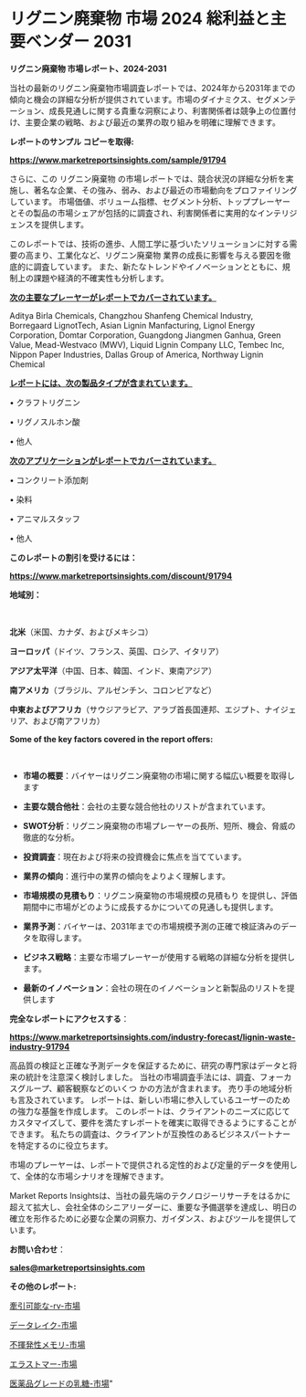 # リグニン廃棄物 市場 2024 総利益と主要ベンダー 2031

<strong>リグニン廃棄物 市場レポート、2024-2031</strong>

当社の最新のリグニン廃棄物市場調査レポートでは、2024年から2031年までの傾向と機会の詳細な分析が提供されています。市場のダイナミクス、セグメンテーション、成長見通しに関する貴重な洞察により、利害関係者は競争上の位置付け、主要企業の戦略、および最近の業界の取り組みを明確に理解できます。



<strong>レポートのサンプル コピーを取得:</strong> <a href=https://www.marketreportsinsights.com/sample/91794>

<strong><u>https://www.marketreportsinsights.com/sample/91794</u></strong></a>

さらに、この リグニン廃棄物 の市場レポートでは、競合状況の詳細な分析を実施し、著名な企業、その強み、弱み、および最近の市場動向をプロファイリングしています。 市場価値、ボリューム指標、セグメント分析、トッププレーヤーとその製品の市場シェアが包括的に調査され、利害関係者に実用的なインテリジェンスを提供します。

このレポートでは、技術の進歩、人間工学に基づいたソリューションに対する需要の高まり、工業化など、リグニン廃棄物 業界の成長に影響を与える要因を徹底的に調査しています。 また、新たなトレンドやイノベーションとともに、規制上の課題や経済的不確実性も分析します。



<strong><u>次の主要なプレーヤーがレポートでカバーされています。</u></strong>

Aditya Birla Chemicals, Changzhou Shanfeng Chemical Industry, Borregaard LignotTech, Asian Lignin Manfacturing, Lignol Energy Corporation, Domtar Corporation, Guangdong Jiangmen Ganhua, Green Value, Mead-Westvaco (MWV), Liquid Lignin Company LLC, Tembec Inc, Nippon Paper Industries, Dallas Group of America, Northway Lignin Chemical



<strong><u><b>レポートには、次の製品タイプが含まれています。</b></u></strong>

• クラフトリグニン

• リグノスルホン酸

• 他人



<strong><u><b>次のアプリケーションがレポートでカバーされています。</b></u></strong>

• コンクリート添加剤

• 染料

• アニマルスタッフ

• 他人



<strong><b>このレポートの割引を受けるには：</b></strong>

<a href=https://www.marketreportsinsights.com/discount/91794>

<strong><u>https://www.marketreportsinsights.com/discount/91794</u></strong></a>



<strong>地域別：</strong>

<strong> </strong>



<strong>北米</strong>（米国、カナダ、およびメキシコ）



<strong>ヨーロッパ</strong>（ドイツ、フランス、英国、ロシア、イタリア）



<strong>アジア太平洋</strong>（中国、日本、韓国、インド、東南アジア）



<strong>南アメリカ</strong>（ブラジル、アルゼンチン、コロンビアなど）



<strong>中東およびアフリカ</strong>（サウジアラビア、アラブ首長国連邦、エジプト、ナイジェリア、および南アフリカ）



<strong>Some of the key factors covered in the report offers:</strong>

<strong> </strong>
<ul>
  <li>

<strong>市場の概要</strong>：バイヤーはリグニン廃棄物の市場に関する幅広い概要を取得します</li>
  <li>

<strong>主要な競合他社</strong>：会社の主要な競合他社のリストが含まれています。</li>
  <li>

<strong>SWOT分析</strong>：リグニン廃棄物の市場プレーヤーの長所、短所、機会、脅威の徹底的な分析。</li>
  <li>

<strong>投資調査</strong>：現在および将来の投資機会に焦点を当てています。</li>
  <li>

<strong>業界の傾向</strong>：進行中の業界の傾向をよりよく理解します。</li>
  <li>

<strong>市場規模の見積もり</strong>：リグニン廃棄物の市場規模の見積もり を提供し、評価期間中に市場がどのように成長するかについての見通しも提供します。</li>
  <li>

<strong>業界予測</strong>：バイヤーは、2031年までの市場規模予測の正確で検証済みのデータを取得します。</li>
  <li>

<strong>ビジネス戦略</strong>：主要な市場プレーヤーが使用する戦略の詳細な分析を提供します。</li>
  <li>

<strong>最新のイノベーション</strong>：会社の現在のイノベーションと新製品のリストを提供します</li>
</ul>


<strong>完全なレポートにアクセスする</strong>：

<a href=https://www.marketreportsinsights.com/industry-forecast/lignin-waste-industry-91794>

<strong><u>https://www.marketreportsinsights.com/industry-forecast/lignin-waste-industry-91794</u></strong></a>

高品質の検証と正確な予測データを保証するために、研究の専門家はデータと将来の統計を注意深く検討しました。 当社の市場調査手法には、調査、フォーカスグループ、顧客観察などのいくつ かの方法が含まれます。 売り手の地域分析も言及されています。 レポートは、新しい市場に参入しているユーザーのための強力な基盤を作成します。 このレポートは、クライアントのニーズに応じてカスタマイズして、要件を満たすレポートを確実に取得できるようにすることができます。 私たちの調査は、クライアントが互換性のあるビジネスパートナーを特定するのに役立ちます。

市場のプレーヤーは、レポートで提供される定性的および定量的データを使用して、全体的な市場シナリオを理解できます。

Market Reports Insightsは、当社の最先端のテクノロジーリサーチをはるかに超えて拡大し、会社全体のシニアリーダーに、重要な予備選挙を達成し、明日の確立を形作るために必要な企業の洞察力、ガイダンス、およびツールを提供しています。



<strong><b>お問い合わせ</b></strong>：

<a href=mailto:sales@marketreportsinsights.com>

<strong><u>sales@marketreportsinsights.com</u></strong></a>



<strong>その他のレポート:</strong>

<a href=https://www.linkedin.com/pulse/牽引可能な-rv-市場-2023-総利益と主要ベンダー-2030-consumer-connection-collective-360-id5uf/>牽引可能な-rv-市場</a>

<a href=https://www.linkedin.com/pulse/データレイク-市場-2023-競争分析と事業成長-2030-trend-tracking-toolbox-24-analysis-oi90f/>データレイク-市場</a>

<a href=https://www.linkedin.com/pulse/不揮発性メモリ-市場-2030-年までの需要に焦点を当てた-2023-年調査レポート-2n2gf/>不揮発性メモリ-市場</a>

<a href=https://www.linkedin.com/pulse/エラストマー-市場-2030-年までの需要に焦点を当てた-2023-年調査レポート-pr-news-hub-xwdaf/>エラストマー-市場</a>

<a href=https://www.linkedin.com/pulse/医薬品グレードの乳糖-市場-2030-年までの需要に焦点を当てた-2023-年調査レポート-pr-news-hub-bnppf/>医薬品グレードの乳糖-市場</a>"
